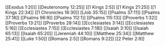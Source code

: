 [[Exodus 1:20]]
[[Deuteronomy 12:25]]
[[1 Kings 2:5]]
[[1 Kings 21:25]]
[[1 Kings 22:34]]
[[1 Chronicles 16:30]]
[[Job 35:15]]
[[Psalms 37:11]]
[[Psalms 37:18]]
[[Psalms 96:9]]
[[Psalms 112:1]]
[[Psalms 115:13]]
[[Proverbs 1:32]]
[[Proverbs 13:21]]
[[Proverbs 28:14]]
[[Ecclesiastes 3:14]]
[[Ecclesiastes 5:16]]
[[Ecclesiastes 7:15]]
[[Ecclesiastes 7:18]]
[[Isaiah 3:10]]
[[Isaiah 65:13]]
[[Isaiah 65:20]]
[[Jeremiah 44:10]]
[[Matthew 25:34]]
[[Matthew 25:41]]
[[Luke 1:50]]
[[Romans 2:5]]
[[Romans 9:22]]
[[2 Peter 2:9]]
